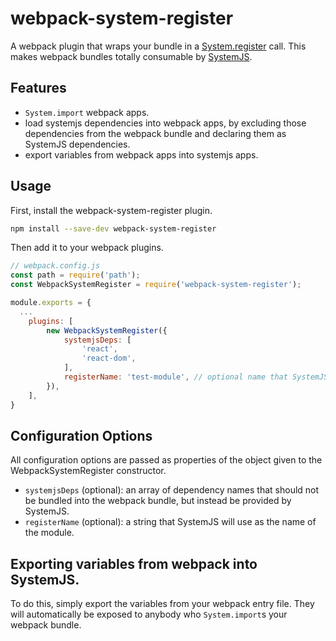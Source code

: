 # webpack-system-register
A webpack plugin that wraps your bundle in a [System.register](https://github.com/ModuleLoader/es6-module-loader/wiki/System.register-Explained) call. This makes webpack bundles totally consumable by [SystemJS](https://github.com/systemjs/systemjs).

## Features
- `System.import` webpack apps.
- load systemjs dependencies into webpack apps, by excluding those dependencies from the webpack bundle and declaring them as SystemJS dependencies.
- export variables from webpack apps into systemjs apps.

## Usage
First, install the webpack-system-register plugin.
```bash
npm install --save-dev webpack-system-register
```

Then add it to your webpack plugins.
```js
// webpack.config.js
const path = require('path');
const WebpackSystemRegister = require('webpack-system-register');

module.exports = {
  ...
	plugins: [
		new WebpackSystemRegister({
			systemjsDeps: [
				'react',
				'react-dom',
			],
			registerName: 'test-module', // optional name that SystemJS will know this bundle as.
		}),
	],
}
```

## Configuration Options
All configuration options are passed as properties of the object given to the WebpackSystemRegister constructor.

- `systemjsDeps` (optional): an array of dependency names that should not be bundled into the webpack bundle, but instead be provided by SystemJS.
- `registerName` (optional): a string that SystemJS will use as the name of the module.
 
## Exporting variables from webpack into SystemJS.
To do this, simply export the variables from your webpack entry file. They will automatically be exposed to anybody who `System.import`s your webpack bundle.
